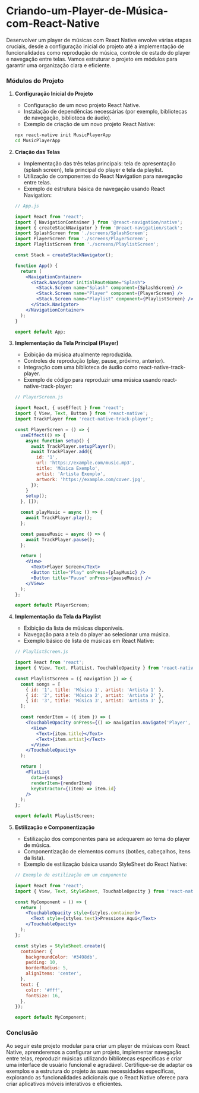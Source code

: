 # Criando-um-Player-de-Música-com-React-Native

Desenvolver um player de músicas com React Native envolve várias etapas cruciais, desde a configuração inicial do projeto até a implementação de funcionalidades como reprodução de música, controle de estado do player e navegação entre telas. Vamos estruturar o projeto em módulos para garantir uma organização clara e eficiente.

### Módulos do Projeto

1. **Configuração Inicial do Projeto**
   - Configuração de um novo projeto React Native.
   - Instalação de dependências necessárias (por exemplo, bibliotecas de navegação, biblioteca de áudio).
   - Exemplo de criação de um novo projeto React Native:

   ```bash
   npx react-native init MusicPlayerApp
   cd MusicPlayerApp
   ```

2. **Criação das Telas**
   - Implementação das três telas principais: tela de apresentação (splash screen), tela principal do player e tela da playlist.
   - Utilização de componentes do React Navigation para navegação entre telas.
   - Exemplo de estrutura básica de navegação usando React Navigation:

   ```jsx
   // App.js

   import React from 'react';
   import { NavigationContainer } from '@react-navigation/native';
   import { createStackNavigator } from '@react-navigation/stack';
   import SplashScreen from './screens/SplashScreen';
   import PlayerScreen from './screens/PlayerScreen';
   import PlaylistScreen from './screens/PlaylistScreen';

   const Stack = createStackNavigator();

   function App() {
     return (
       <NavigationContainer>
         <Stack.Navigator initialRouteName="Splash">
           <Stack.Screen name="Splash" component={SplashScreen} />
           <Stack.Screen name="Player" component={PlayerScreen} />
           <Stack.Screen name="Playlist" component={PlaylistScreen} />
         </Stack.Navigator>
       </NavigationContainer>
     );
   }

   export default App;
   ```

3. **Implementação da Tela Principal (Player)**
   - Exibição da música atualmente reproduzida.
   - Controles de reprodução (play, pause, próximo, anterior).
   - Integração com uma biblioteca de áudio como react-native-track-player.
   - Exemplo de código para reproduzir uma música usando react-native-track-player:

   ```jsx
   // PlayerScreen.js

   import React, { useEffect } from 'react';
   import { View, Text, Button } from 'react-native';
   import TrackPlayer from 'react-native-track-player';

   const PlayerScreen = () => {
     useEffect(() => {
       async function setup() {
         await TrackPlayer.setupPlayer();
         await TrackPlayer.add({
           id: '1',
           url: 'https://example.com/music.mp3',
           title: 'Música Exemplo',
           artist: 'Artista Exemplo',
           artwork: 'https://example.com/cover.jpg',
         });
       }
       setup();
     }, []);

     const playMusic = async () => {
       await TrackPlayer.play();
     };

     const pauseMusic = async () => {
       await TrackPlayer.pause();
     };

     return (
       <View>
         <Text>Player Screen</Text>
         <Button title="Play" onPress={playMusic} />
         <Button title="Pause" onPress={pauseMusic} />
       </View>
     );
   };

   export default PlayerScreen;
   ```

4. **Implementação da Tela da Playlist**
   - Exibição da lista de músicas disponíveis.
   - Navegação para a tela do player ao selecionar uma música.
   - Exemplo básico de lista de músicas em React Native:

   ```jsx
   // PlaylistScreen.js

   import React from 'react';
   import { View, Text, FlatList, TouchableOpacity } from 'react-native';

   const PlaylistScreen = ({ navigation }) => {
     const songs = [
       { id: '1', title: 'Música 1', artist: 'Artista 1' },
       { id: '2', title: 'Música 2', artist: 'Artista 2' },
       { id: '3', title: 'Música 3', artist: 'Artista 3' },
     ];

     const renderItem = ({ item }) => (
       <TouchableOpacity onPress={() => navigation.navigate('Player', { song: item })}>
         <View>
           <Text>{item.title}</Text>
           <Text>{item.artist}</Text>
         </View>
       </TouchableOpacity>
     );

     return (
       <FlatList
         data={songs}
         renderItem={renderItem}
         keyExtractor={(item) => item.id}
       />
     );
   };

   export default PlaylistScreen;
   ```

5. **Estilização e Componentização**
   - Estilização dos componentes para se adequarem ao tema do player de música.
   - Componentização de elementos comuns (botões, cabeçalhos, itens da lista).
   - Exemplo de estilização básica usando StyleSheet do React Native:

   ```jsx
   // Exemplo de estilização em um componente

   import React from 'react';
   import { View, Text, StyleSheet, TouchableOpacity } from 'react-native';

   const MyComponent = () => {
     return (
       <TouchableOpacity style={styles.container}>
         <Text style={styles.text}>Pressione Aqui</Text>
       </TouchableOpacity>
     );
   };

   const styles = StyleSheet.create({
     container: {
       backgroundColor: '#3498db',
       padding: 10,
       borderRadius: 5,
       alignItems: 'center',
     },
     text: {
       color: '#fff',
       fontSize: 16,
     },
   });

   export default MyComponent;
   ```

### Conclusão

Ao seguir este projeto modular para criar um player de músicas com React Native, aprenderemos a configurar um projeto, implementar navegação entre telas, reproduzir músicas utilizando bibliotecas específicas e criar uma interface de usuário funcional e agradável. Certifique-se de adaptar os exemplos e a estrutura do projeto às suas necessidades específicas, explorando as funcionalidades adicionais que o React Native oferece para criar aplicativos móveis interativos e eficientes.
